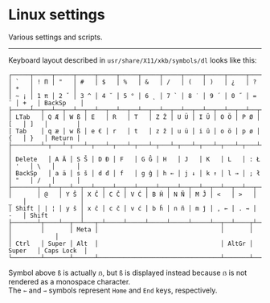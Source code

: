 # Linux settings

Various settings and scripts.

---
Keyboard layout described in `usr/share/X11/xkb/symbols/dl` looks like this:

```text
┌─────┬─────┬─────┬─────┬─────┬─────┬─────┬─────┬─────┬─────┬─────┬─────┬─────┬───────────┐
│ `   │ ! Π │ "   │ #   │ $   │ %   │ &   │ /   │ (   │ )   │ ¿   │ ?   │ *   │           │
│ ~ ¡ │ 1 π │ 2 ˇ │ 3 ^ │ 4 ˘ │ 5 ° │ 6 ˛ │ 7 ` │ 8 ˙ │ 9 ´ │ 0 ˝ │ = ¨ │ + ¸ │ BackSp    │
├─────┴──┬──┴──┬──┴──┬──┴──┬──┴──┬──┴──┬──┴──┬──┴──┬──┴──┬──┴──┬──┴──┬──┴──┬──┴──┬────────┤
│ LTab   │ Q Æ │ W ß │ E   │ R   │ T   │ Z Ž │ U Ü │ I Ŭ │ O Ö │ P Ø │ [   │ ]   │        │
│ Tab    │ q æ │ w ß │ e € │ r   │ t   │ z ž │ u ü │ i ŭ │ o ö │ p ø │ {   │ }   │ Return │
├────────┴─┬───┴─┬───┴─┬───┴─┬───┴─┬───┴─┬───┴─┬───┴─┬───┴─┬───┴─┬───┴─┬───┴─┬───┴─┐      │
│ Delete   │ A Ä │ S Š │ D Đ │ F   │ G Ĝ │ H   │ J   │ K   │ L   │ : Ł │ '   │ \   │      │
│ BackSp   │ a ä │ s š │ d đ │ f   │ g ĝ │ h ← │ j ↓ │ k ↑ │ l → │ ; ł │ "   │ /   │      │
├───────┬──┴──┬──┴──┬──┴──┬──┴──┬──┴──┬──┴──┬──┴──┬──┴──┬──┴──┬──┴──┬──┴──┬──┴─────┴──────┤
│       │ @   │ Y Ŝ │ X Ĉ │ C Č │ V Ć │ B Ĥ │ N Ñ │ M Ĵ │ <   │ >   │ _   │               │
│ Shift │ | ¦ │ y ŝ │ x ĉ │ c č │ v ć │ b ĥ │ n ñ │ m ĵ │ , ⇽ │ . ⇾ │ -   │ Shift         │
├───────┴┬────┴──┬──┴───┬─┴─────┴─────┴─────┴─────┴─────┴──┬──┴────┬┴─────┴──┬────────────┤
│        │       │ Meta │                                  │       │         │            │
│ Ctrl   │ Super │ Alt  │                                  │ AltGr │ Super   │ Caps Lock  │
└────────┴───────┴──────┴──────────────────────────────────┴───────┴─────────┴────────────┘
```
Symbol above `ß` is actually `ẞ`, but `ß` is displayed instead because `ẞ` is not rendered as a monospace character.  
The `⇽` and `⇾` symbols represent `Home` and `End` keys, respectively.
